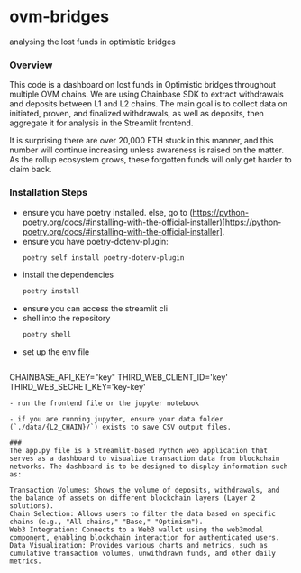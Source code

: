 # ovm-bridges
analysing the lost funds in optimistic bridges

### Overview

This code is a dashboard on lost funds in Optimistic bridges throughout multiple OVM chains. We are using Chainbase SDK to extract withdrawals and deposits between L1 and L2 chains. The main goal is to collect data on initiated, proven, and finalized withdrawals, as well as deposits, then aggregate it for analysis in the Streamlit frontend.

It is surprising there are over 20,000 ETH stuck in this manner, and this number will continue increasing unless awareness is raised on the matter. As the rollup ecosystem grows, these forgotten funds will only get harder to claim back.

### Installation Steps
- ensure you have poetry installed. else, go to (https://python-poetry.org/docs/#installing-with-the-official-installer)[https://python-poetry.org/docs/#installing-with-the-official-installer].
- ensure you have poetry-dotenv-plugin:
   ```bash
   poetry self install poetry-dotenv-plugin
   ```
- install the dependencies
   ```bash
   poetry install
   ```
- ensure you can access the streamlit cli
- shell into the repository
   ```bash
   poetry shell
   ```
- set up the env file
   ```env
CHAINBASE_API_KEY="key"
THIRD_WEB_CLIENT_ID='key'
THIRD_WEB_SECRET_KEY='key-key'
   ```
- run the frontend file or the jupyter notebook

- if you are running jupyter, ensure your data folder (`./data/{L2_CHAIN}/`) exists to save CSV output files.

###
The app.py file is a Streamlit-based Python web application that serves as a dashboard to visualize transaction data from blockchain networks. The dashboard is to be designed to display information such as:

Transaction Volumes: Shows the volume of deposits, withdrawals, and the balance of assets on different blockchain layers (Layer 2 solutions).
Chain Selection: Allows users to filter the data based on specific chains (e.g., "All chains," "Base," "Optimism").
Web3 Integration: Connects to a Web3 wallet using the web3modal component, enabling blockchain interaction for authenticated users.
Data Visualization: Provides various charts and metrics, such as cumulative transaction volumes, unwithdrawn funds, and other daily metrics.